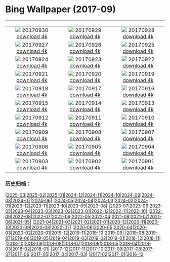 # Bing Wallpaper (2017-09)
**************
| | | |
| :----: | :----: | :----: |
| ![](https://www.bing.com/az/hprichbg/rb/SitanaPonticeriana_EN-US10921478705_1920x1080.jpg) 20170930 [download 4k](https://www.bing.com/az/hprichbg/rb/SitanaPonticeriana_EN-US10921478705_UHD.jpg) | ![](https://www.bing.com/az/hprichbg/rb/LittleAuks_EN-US10291231387_1920x1080.jpg) 20170929 [download 4k](https://www.bing.com/az/hprichbg/rb/LittleAuks_EN-US10291231387_UHD.jpg) | ![](https://www.bing.com/az/hprichbg/rb/MtIbukiyama_EN-US6882861958_1920x1080.jpg) 20170928 [download 4k](https://www.bing.com/az/hprichbg/rb/MtIbukiyama_EN-US6882861958_UHD.jpg) |
| ![](https://www.bing.com/az/hprichbg/rb/LakePukaki_EN-US9412206565_1920x1080.jpg) 20170927 [download 4k](https://www.bing.com/az/hprichbg/rb/LakePukaki_EN-US9412206565_UHD.jpg) | ![](https://www.bing.com/az/hprichbg/rb/TurpanDepression_EN-US12371339737_1920x1080.jpg) 20170926 [download 4k](https://www.bing.com/az/hprichbg/rb/TurpanDepression_EN-US12371339737_UHD.jpg) | ![](https://www.bing.com/az/hprichbg/rb/PrecipiceLake_EN-US10954292570_1920x1080.jpg) 20170925 [download 4k](https://www.bing.com/az/hprichbg/rb/PrecipiceLake_EN-US10954292570_UHD.jpg) |
| ![](https://www.bing.com/az/hprichbg/rb/ErfurtOktoberfest_EN-US12154451896_1920x1080.jpg) 20170924 [download 4k](https://www.bing.com/az/hprichbg/rb/ErfurtOktoberfest_EN-US12154451896_UHD.jpg) | ![](https://www.bing.com/az/hprichbg/rb/NestingRabbit_EN-US12646294176_1920x1080.jpg) 20170923 [download 4k](https://www.bing.com/az/hprichbg/rb/NestingRabbit_EN-US12646294176_UHD.jpg) | ![](https://www.bing.com/az/hprichbg/rb/DollySods_EN-US9021857432_1920x1080.jpg) 20170922 [download 4k](https://www.bing.com/az/hprichbg/rb/DollySods_EN-US9021857432_UHD.jpg) |
| ![](https://www.bing.com/az/hprichbg/rb/CorricellaMarina_EN-US12546365116_1920x1080.jpg) 20170921 [download 4k](https://www.bing.com/az/hprichbg/rb/CorricellaMarina_EN-US12546365116_UHD.jpg) | ![](https://www.bing.com/az/hprichbg/rb/RotenbergVineyards_EN-US11270850012_1920x1080.jpg) 20170920 [download 4k](https://www.bing.com/az/hprichbg/rb/RotenbergVineyards_EN-US11270850012_UHD.jpg) | ![](https://www.bing.com/az/hprichbg/rb/Sparrowhawk_EN-US9288842659_1920x1080.jpg) 20170919 [download 4k](https://www.bing.com/az/hprichbg/rb/Sparrowhawk_EN-US9288842659_UHD.jpg) |
| ![](https://www.bing.com/az/hprichbg/rb/AlgaeRocks_EN-US13964069883_1920x1080.jpg) 20170918 [download 4k](https://www.bing.com/az/hprichbg/rb/AlgaeRocks_EN-US13964069883_UHD.jpg) | ![](https://www.bing.com/az/hprichbg/rb/IndependenceHall_EN-US12339589148_1920x1080.jpg) 20170917 [download 4k](https://www.bing.com/az/hprichbg/rb/IndependenceHall_EN-US12339589148_UHD.jpg) | ![](https://www.bing.com/az/hprichbg/rb/KonikHorses_EN-US10997581740_1920x1080.jpg) 20170916 [download 4k](https://www.bing.com/az/hprichbg/rb/KonikHorses_EN-US10997581740_UHD.jpg) |
| ![](https://www.bing.com/az/hprichbg/rb/ThamesEstuaryNASA_EN-US14188404911_1920x1080.jpg) 20170915 [download 4k](https://www.bing.com/az/hprichbg/rb/ThamesEstuaryNASA_EN-US14188404911_UHD.jpg) | ![](https://www.bing.com/az/hprichbg/rb/CityPalace_EN-US9171066488_1920x1080.jpg) 20170914 [download 4k](https://www.bing.com/az/hprichbg/rb/CityPalace_EN-US9171066488_UHD.jpg) | ![](https://www.bing.com/az/hprichbg/rb/BandiagaraDogon_EN-US11747337209_1920x1080.jpg) 20170913 [download 4k](https://www.bing.com/az/hprichbg/rb/BandiagaraDogon_EN-US11747337209_UHD.jpg) |
| ![](https://www.bing.com/az/hprichbg/rb/CastlePointLH_EN-US13433910394_1920x1080.jpg) 20170912 [download 4k](https://www.bing.com/az/hprichbg/rb/CastlePointLH_EN-US13433910394_UHD.jpg) | ![](https://www.bing.com/az/hprichbg/rb/FDNY343_EN-US8191512432_1920x1080.jpg) 20170911 [download 4k](https://www.bing.com/az/hprichbg/rb/FDNY343_EN-US8191512432_UHD.jpg) | ![](https://www.bing.com/az/hprichbg/rb/PuntaEspinosa_EN-US12660083085_1920x1080.jpg) 20170910 [download 4k](https://www.bing.com/az/hprichbg/rb/PuntaEspinosa_EN-US12660083085_UHD.jpg) |
| ![](https://www.bing.com/az/hprichbg/rb/StorkCliffs_EN-US11006532238_1920x1080.jpg) 20170909 [download 4k](https://www.bing.com/az/hprichbg/rb/StorkCliffs_EN-US11006532238_UHD.jpg) | ![](https://www.bing.com/az/hprichbg/rb/PeabodyLibrary_EN-US9475175779_1920x1080.jpg) 20170908 [download 4k](https://www.bing.com/az/hprichbg/rb/PeabodyLibrary_EN-US9475175779_UHD.jpg) | ![](https://www.bing.com/az/hprichbg/rb/CrailHarbour_EN-US9191394748_1920x1080.jpg) 20170907 [download 4k](https://www.bing.com/az/hprichbg/rb/CrailHarbour_EN-US9191394748_UHD.jpg) |
| ![](https://www.bing.com/az/hprichbg/rb/SneffelsRange_EN-US9227240987_1920x1080.jpg) 20170906 [download 4k](https://www.bing.com/az/hprichbg/rb/SneffelsRange_EN-US9227240987_UHD.jpg) | ![](https://www.bing.com/az/hprichbg/rb/DosOjos_EN-US11313156087_1920x1080.jpg) 20170905 [download 4k](https://www.bing.com/az/hprichbg/rb/DosOjos_EN-US11313156087_UHD.jpg) | ![](https://www.bing.com/az/hprichbg/rb/DomeRestore_EN-US11335730910_1920x1080.jpg) 20170904 [download 4k](https://www.bing.com/az/hprichbg/rb/DomeRestore_EN-US11335730910_UHD.jpg) |
| ![](https://www.bing.com/az/hprichbg/rb/SWFC_EN-US8629361490_1920x1080.jpg) 20170903 [download 4k](https://www.bing.com/az/hprichbg/rb/SWFC_EN-US8629361490_UHD.jpg) | ![](https://www.bing.com/az/hprichbg/rb/WestAU_EN-US11766903144_1920x1080.jpg) 20170902 [download 4k](https://www.bing.com/az/hprichbg/rb/WestAU_EN-US11766903144_UHD.jpg) | ![](https://www.bing.com/az/hprichbg/rb/PoenariCastle_EN-US8257480014_1920x1080.jpg) 20170901 [download 4k](https://www.bing.com/az/hprichbg/rb/PoenariCastle_EN-US8257480014_UHD.jpg) |

### 历史归档：

|[2025-03](/../2025-03/2025-03.md)|[2025-02](/../2025-02/2025-02.md)|[2025-01](/../2025-01/2025-01.md)|[2024-12](/../2024-12/2024-12.md)|[2024-11](/../2024-11/2024-11.md)|[2024-10](/../2024-10/2024-10.md)|[2024-09](/../2024-09/2024-09.md)|[2024-08](/../2024-08/2024-08.md)|[2024-07](/../2024-07/2024-07.md)|[2024-06](/../2024-06/2024-06.md)|
|[2024-05](/../2024-05/2024-05.md)|[2024-04](/../2024-04/2024-04.md)|[2024-03](/../2024-03/2024-03.md)|[2024-02](/../2024-02/2024-02.md)|[2024-01](/../2024-01/2024-01.md)|[2023-12](/../2023-12/2023-12.md)|[2023-11](/../2023-11/2023-11.md)|[2023-10](/../2023-10/2023-10.md)|[2023-09](/../2023-09/2023-09.md)|[2023-08](/../2023-08/2023-08.md)|
|[2023-07](/../2023-07/2023-07.md)|[2023-06](/../2023-06/2023-06.md)|[2023-05](/../2023-05/2023-05.md)|[2023-04](/../2023-04/2023-04.md)|[2023-03](/../2023-03/2023-03.md)|[2023-02](/../2023-02/2023-02.md)|[2023-01](/../2023-01/2023-01.md)|[2022-12](/../2022-12/2022-12.md)|[2022-11](/../2022-11/2022-11.md)|[2022-10](/../2022-10/2022-10.md)|
|[2022-09](/../2022-09/2022-09.md)|[2022-08](/../2022-08/2022-08.md)|[2022-07](/../2022-07/2022-07.md)|[2022-06](/../2022-06/2022-06.md)|[2022-05](/../2022-05/2022-05.md)|[2022-04](/../2022-04/2022-04.md)|[2021-08](/../2021-08/2021-08.md)|[2021-07](/../2021-07/2021-07.md)|[2021-06](/../2021-06/2021-06.md)|[2021-05](/../2021-05/2021-05.md)|
|[2021-04](/../2021-04/2021-04.md)|[2021-03](/../2021-03/2021-03.md)|[2021-02](/../2021-02/2021-02.md)|[2021-01](/../2021-01/2021-01.md)|[2020-12](/../2020-12/2020-12.md)|[2020-11](/../2020-11/2020-11.md)|[2020-10](/../2020-10/2020-10.md)|[2020-09](/../2020-09/2020-09.md)|[2020-08](/../2020-08/2020-08.md)|[2020-07](/../2020-07/2020-07.md)|
|[2020-06](/../2020-06/2020-06.md)|[2020-05](/../2020-05/2020-05.md)|[2020-04](/../2020-04/2020-04.md)|[2020-03](/../2020-03/2020-03.md)|[2020-02](/../2020-02/2020-02.md)|[2020-01](/../2020-01/2020-01.md)|[2019-12](/../2019-12/2019-12.md)|[2019-11](/../2019-11/2019-11.md)|[2019-10](/../2019-10/2019-10.md)|[2019-09](/../2019-09/2019-09.md)|
|[2019-08](/../2019-08/2019-08.md)|[2019-07](/../2019-07/2019-07.md)|[2019-06](/../2019-06/2019-06.md)|[2019-05](/../2019-05/2019-05.md)|[2019-04](/../2019-04/2019-04.md)|[2019-03](/../2019-03/2019-03.md)|[2019-02](/../2019-02/2019-02.md)|[2019-01](/../2019-01/2019-01.md)|[2018-12](/../2018-12/2018-12.md)|[2018-11](/../2018-11/2018-11.md)|
|[2018-10](/../2018-10/2018-10.md)|[2018-09](/../2018-09/2018-09.md)|[2018-08](/../2018-08/2018-08.md)|[2018-07](/../2018-07/2018-07.md)|[2018-06](/../2018-06/2018-06.md)|[2018-05](/../2018-05/2018-05.md)|[2018-04](/../2018-04/2018-04.md)|[2018-03](/../2018-03/2018-03.md)|[2018-02](/../2018-02/2018-02.md)|[2018-01](/../2018-01/2018-01.md)|
|[2017-12](/../2017-12/2017-12.md)|[2017-11](/../2017-11/2017-11.md)|[2017-10](/../2017-10/2017-10.md)|[2017-09](/2017-09.md)|[2017-08](/../2017-08/2017-08.md)|[2017-07](/../2017-07/2017-07.md)|[2017-06](/../2017-06/2017-06.md)|[2017-05](/../2017-05/2017-05.md)|[2017-04](/../2017-04/2017-04.md)|[2017-03](/../2017-03/2017-03.md)|
|[2017-02](/../2017-02/2017-02.md)|[2017-01](/../2017-01/2017-01.md)|[2016-12](/../2016-12/2016-12.md)